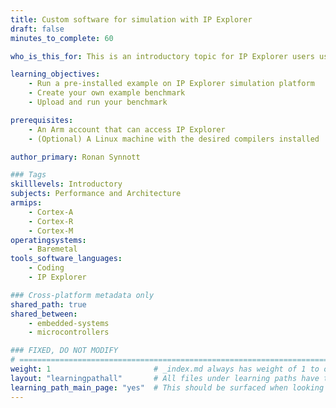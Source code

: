 ```yaml
---
title: Custom software for simulation with IP Explorer
draft: false
minutes_to_complete: 60

who_is_this_for: This is an introductory topic for IP Explorer users using the software simulation platforms available.

learning_objectives: 
    - Run a pre-installed example on IP Explorer simulation platform
    - Create your own example benchmark
    - Upload and run your benchmark 

prerequisites:
    - An Arm account that can access IP Explorer
    - (Optional) A Linux machine with the desired compilers installed

author_primary: Ronan Synnott

### Tags
skilllevels: Introductory
subjects: Performance and Architecture
armips:
    - Cortex-A
    - Cortex-R
    - Cortex-M
operatingsystems:
    - Baremetal
tools_software_languages:
    - Coding
    - IP Explorer

### Cross-platform metadata only
shared_path: true
shared_between:
    - embedded-systems
    - microcontrollers

### FIXED, DO NOT MODIFY
# ================================================================================
weight: 1                       # _index.md always has weight of 1 to order correctly
layout: "learningpathall"       # All files under learning paths have this same wrapper
learning_path_main_page: "yes"  # This should be surfaced when looking for related content. Only set for _index.md of learning path content.
---
```

